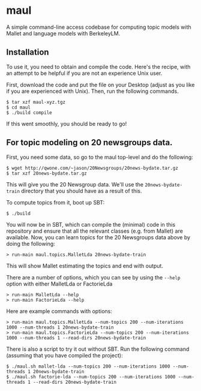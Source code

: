 maul
====

A simple command-line access codebase for computing topic models with Mallet and language models with BerkeleyLM.

## Installation
  
To use it, you need to obtain and compile the code. Here's the recipe, with an attempt to be helpful if you are not an experience Unix user.

First, download the code and put the file on your Desktop (adjust as you like if you are experienced with Unix). Then, run the following commands.
  
```
$ tar xzf maul-xyz.tgz
$ cd maul
$ ./build compile
```

If this went smoothly, you should be ready to go!
  
## For topic modeling on 20 newsgroups data.

First, you need some data, so go to the maul top-level and do the following:

```
$ wget http://qwone.com/~jason/20Newsgroups/20news-bydate.tar.gz
$ tar xzf 20news-bydate.tar.gz 
```

This will give you the 20 Newsgroup data. We'll use the `20news-bydate-train` directory that you should have as a result of this.

To compute topics from it, boot up SBT:

```
$ ./build
```

You will now be in SBT, which can compile the (minimal) code in this repository and ensure that all the relevant classes (e.g. from Mallet) are available. Now, you can learn topics for the 20 Newsgroups data above by doing the following:

```
> run-main maul.topics.MalletLda 20news-bydate-train
```
  
This will show Mallet estimating the topics and end with output.

There are a number of options, which you can see by using the `--help` option with either MalletLda or FactorieLda

```
> run-main MalletLda --help
> run-main FactorieLda --help
```

Here are example commands with options:

```
> run-main maul.topics.MalletLda --num-topics 200 --num-iterations 1000 --num-threads 1 20news-bydate-train
> run-main maul.topics.FactorieLda --num-topics 200 --num-iterations 1000 --num-threads 1 --read-dirs 20news-bydate-train
```

There is also a script to try it out without SBT. Run the following command (assuming that you have compiled the project):

```
$ ./maul.sh mallet-lda --num-topics 200 --num-iterations 1000 --num-threads 1 20news-bydate-train
$ ./maul.sh factorie-lda --num-topics 200 --num-iterations 1000 --num-threads 1 --read-dirs 20news-bydate-train
```
